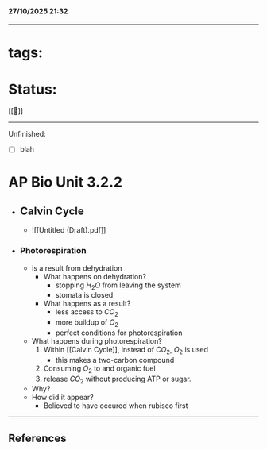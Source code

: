 #### 27/10/2025 21:32
---
# tags:

# Status: 
[[🌱]]

---

Unfinished:
- [ ] blah

# AP Bio Unit 3.2.2


- ## Calvin Cycle
	- ![[Untitled (Draft).pdf]]
- ### Photorespiration
	- is a result from dehydration
		- What happens on dehydration?
			- stopping $H_2O$ from leaving the system
			- stomata is closed
		- What happens as a result?
			- less access to $CO_2$ 
			- more buildup of $O_2$
			- perfect conditions for photorespiration
	- What happens during photorespiration?
		1. Within [[Calvin Cycle]], instead of $CO_2$, $O_2$ is used
			- this makes a two-carbon compound
		2. Consuming  $O_2$ to and organic fuel
		3. release $CO_2$ without producing ATP or sugar.
	- Why?
	- How did it appear?
		- Believed to have occured when rubisco first 
			
---
## References